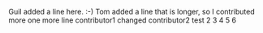 Guil added a line here. :-) 
Tom added a line that is longer, so I contributed more
one more line
contributor1 changed
contributor2
test
2
3
4
5
6
